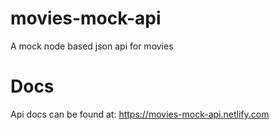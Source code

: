 # movies-mock-api
A mock node based json api for movies

# Docs
Api docs can be found at: https://movies-mock-api.netlify.com
